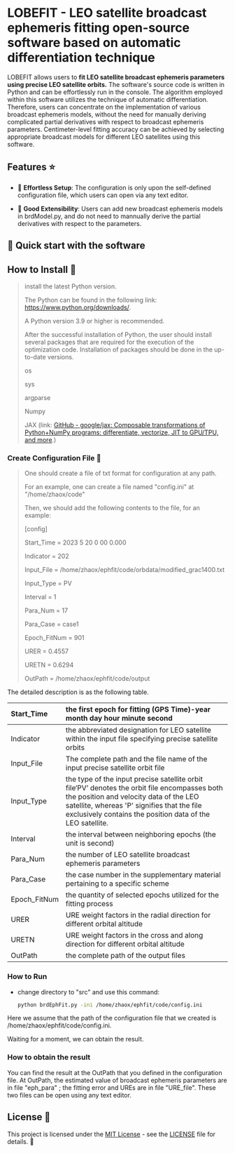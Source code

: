 # LOBEFIT - LEO satellite broadcast ephemeris fitting open-source software based on automatic differentiation technique &#x20;

LOBEFIT allows users to **fit LEO satellite broadcast ephemeris parameters using precise LEO satellite orbits.** The software's source code is written in Python and can be effortlessly run in the console. The algorithm employed within this software utilizes the technique of automatic differentiation. Therefore, users can concentrate on the implementation of various broadcast ephemeris models, without the need for manually deriving complicated partial derivatives with respect to broadcast ephemeris parameters. Centimeter-level fitting accuracy can be achieved by selecting appropriate broadcast models for different LEO satellites using this software.&#x20;

## Features ⭐

- 🚀 **Effortless Setup**: The configuration is only upon the self-defined configuration file, which users can open via any text editor.

- 🌈 **Good Extensibility**: Users can add new broadcast ephemeris models in brdModel.py, and do not need to mannually derive the partial derivatives with respect to the parameters.

## 🔗 Quick start with the software

## How to Install 🚀

> install the latest Python version.
>
> The Python can be found in the following link: <https://www.python.org/downloads/>.&#x20;
>
> A Python version 3.9 or higher is recommended.
>
> After the successful installation of Python, the user should install several packages that are required for the execution of the optimization code. Installation of packages should be done in the up-to-date versions.
>
> os
>
> sys
>
> argparse
>
> Numpy
>
> JAX (link: [GitHub - google/jax: Composable transformations of Python+NumPy programs: differentiate, vectorize, JIT to GPU/TPU, and more](https://github.com/google/jax).)

### Create Configuration File 🐳

> One should create a file of txt format for configuration at any path.
>
> For an example, one can create a file named "config.ini" at "/home/zhaox/code"
>
> Then, we should add the following contents to the file, for an example:
>
> \[config]&#x20;
>
> Start_Time \= 2023 5 20 0 00 0.000&#x20;
>
> Indicator \= 202&#x20;
>
> Input_File \= /home/zhaox/ephfit/code/orbdata/modified_grac1400.txt&#x20;
>
> Input_Type \= PV
>
> &#x20;Interval \= 1&#x20;
>
> Para_Num \= 17&#x20;
>
> Para_Case \= case1&#x20;
>
> Epoch_FitNum \= 901&#x20;
>
> URER \= 0.4557&#x20;
>
> URETN \= 0.6294&#x20;
>
> OutPath \= /home/zhaox/ephfit/code/output

The detailed description is as the following table.

| Start_Time   | the first epoch for fitting (GPS Time)-year month day hour minute second                                                                                                                                                                             |
| :----------- | :--------------------------------------------------------------------------------------------------------------------------------------------------------------------------------------------------------------------------------------------------- |
| Indicator    | the abbreviated designation for LEO satellite within the input file specifying precise satellite orbits                                                                                                                                              |
| Input_File   | The complete path and the file name of the input precise satellite orbit file                                                                                                                                                                        |
| Input_Type   | the type of the input precise satellite orbit file‘PV’ denotes the orbit file encompasses both the position and velocity data of the LEO satellite, whereas 'P' signifies that the file exclusively contains the position data of the LEO satellite. |
| Interval     | the interval between neighboring epochs (the unit is second)                                                                                                                                                                                         |
| Para_Num     | the number of LEO satellite broadcast ephemeris parameters                                                                                                                                                                                           |
| Para_Case    | the case number in the supplementary material pertaining to a specific scheme                                                                                                                                                                        |
| Epoch_FitNum | the quantity of selected epochs utilized for the fitting process                                                                                                                                                                                     |
| URER         | URE weight factors in the radial direction for different orbital altitude                                                                                                                                                                            |
| URETN        | URE weight factors in the cross and along direction for different orbital altitude                                                                                                                                                                   |
| OutPath      | the complete path of the output files                                                                                                                                                                                                                |

### How to Run

- change directory to "src" and use this command:

  ```bash
  python brdEphFit.py -ini /home/zhaox/ephfit/code/config.ini
  ```

Here we assume that the path of the configuration file that we created is /home/zhaox/ephfit/code/config.ini.

Waiting for a moment, we can obtain the result.

### How to obtain the result

You can find the result at the OutPath that you defined in the configuration file. At OutPath, the estimated value of broadcast ephemeris parameters are in file "eph_para" ; the fitting error and UREs are in file "URE_file". These two files can be open using any text editor.

## License 📜

This project is licensed under the [MIT License](LICENSE) - see the [LICENSE](LICENSE) file for details. 📄
